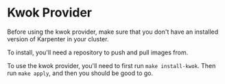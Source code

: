 # Kwok Provider

Before using the kwok provider, make sure that you don't have an installed version of Karpenter in your cluster. 

To install, you'll need a repository to push and pull images from. 

To use the kwok provider, you'll need to first run `make install-kwok`. 
Then run `make apply`, and then you should be good to go.

